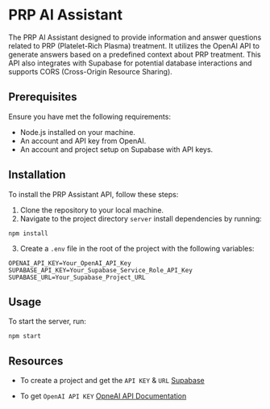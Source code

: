 # PRP AI Assistant

The PRP AI Assistant designed to provide information and answer questions related to PRP (Platelet-Rich Plasma) treatment.
It utilizes the OpenAI API to generate answers based on a predefined context about PRP treatment. This API also integrates with Supabase for potential database interactions and supports CORS (Cross-Origin Resource Sharing).

## Prerequisites

Ensure you have met the following requirements:

- Node.js installed on your machine.
- An account and API key from OpenAI.
- An account and project setup on Supabase with API keys.

## Installation

To install the PRP Assistant API, follow these steps:

1. Clone the repository to your local machine.
2. Navigate to the project directory `server` install dependencies by running:

```pash
npm install
```

3. Create a `.env` file in the root of the project with the following variables:

```env
OPENAI_API_KEY=Your_OpenAI_API_Key
SUPABASE_API_KEY=Your_Supabase_Service_Role_API_Key
SUPABASE_URL=Your_Supabase_Project_URL
```

## Usage

To start the server, run:

```pash
npm start
```

## Resources

- To create a project and get the `API KEY` & `URL`
[Supabase](https://supabase.com/docs/guides/api/api-keys)

- To get `OpenAI API KEY`
[OpneAI API Documentation](https://platform.openai.com/docs/overview)
